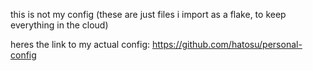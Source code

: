 this is not my config (these are just files i import as a flake, to keep everything in the cloud)

heres the link to my actual config:
https://github.com/hatosu/personal-config
